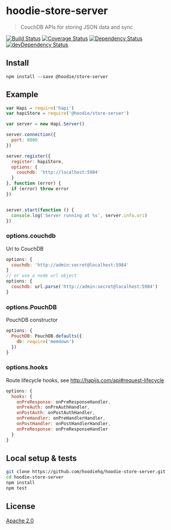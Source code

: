 # hoodie-store-server

> CouchDB APIs for storing JSON data and sync

[![Build Status](https://travis-ci.org/hoodiehq/hoodie-store-server.svg?branch=master)](https://travis-ci.org/hoodiehq/hoodie-store-server)
[![Coverage Status](https://coveralls.io/repos/hoodiehq/hoodie-store-server/badge.svg?branch=master)](https://coveralls.io/r/hoodiehq/hoodie-store-server?branch=master)
[![Dependency Status](https://david-dm.org/hoodiehq/hoodie-store-server.svg)](https://david-dm.org/hoodiehq/hoodie-store-server)
[![devDependency Status](https://david-dm.org/hoodiehq/hoodie-store-server/dev-status.svg)](https://david-dm.org/hoodiehq/hoodie-store-server#info=devDependencies)

## Install

```
npm install --save @hoodie/store-server
```

## Example

```js
var Hapi = require('hapi')
var hapiStore = require('@hoodie/store-server')

var server = new Hapi.Server()

server.connection({
  port: 8000
})

server.register({
  register: hapiStore,
  options: {
    couchdb: 'http://localhost:5984'
  }
}, function (error) {
  if (error) throw error
})


server.start(function () {
  console.log('Server running at %s', server.info.uri)
})
```

### options.couchdb

Url to CouchDB

```js
options: {
  couchdb: 'http://admin:secret@localhost:5984'
}
// or use a node url object
options: {
  couchdb: url.parse('http://admin:secret@localhost:5984')
}
```

### options.PouchDB

PouchDB constructor

```js
options: {
  PouchDB: PouchDB.defaults({
    db: require('memdown')
  })
}
```

### options.hooks

Route lifecycle hooks, see http://hapijs.com/api#request-lifecycle


```js
options: {
  hooks: {
    onPreResponse: onPreResponseHandler,
    onPreAuth: onPreAuthHandler,
    onPostAuth: onPostAuthHandler,
    onPreHandler: onPreHandlerHandler,
    onPostHandler: onPostHandlerHandler,
    onPreResponse: onPreResponseHandler
  }
}
```

## Local setup & tests

```bash
git clone https://github.com/hoodiehq/hoodie-store-server.git
cd hoodie-store-server
npm install
npm test
```

## License

[Apache 2.0](http://www.apache.org/licenses/LICENSE-2.0)
